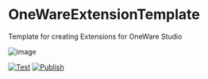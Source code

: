 # OneWareExtensionTemplate

Template for creating Extensions for OneWare Studio

![image](https://github.com/#GithubUser#/OneWareExtensionTemplate/OneWareExtensionTemplate/main/Icon.png)

[![Test](https://github.com/#GithubUser#/OneWareExtensionTemplate/actions/workflows/test.yml/badge.svg)](https://github.com/#GithubUser#/OneWareExtensionTemplate/actions/workflows/test.yml)
[![Publish](https://github.com/#GithubUser#/OneWareExtensionTemplate/actions/workflows/publish.yml/badge.svg)](https://github.com/#GithubUser#/OneWareExtensionTemplate/actions/workflows/publish.yml)
